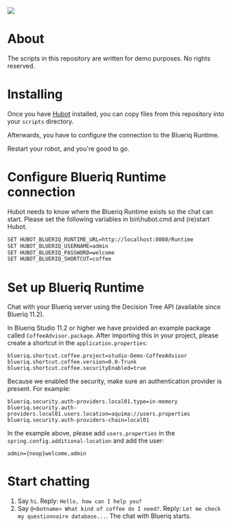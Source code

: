 [![][logo]][website] 

# About

The scripts in this repository are written for demo purposes. No rights reserved.

# Installing

Once you have [Hubot](https://hubot.github.com/) installed, you can copy 
files from this repository into your `scripts` directory. 

Afterwards, you have to configure the connection to the Blueriq Runtime.

Restart your robot, and you're good to go.

# Configure Blueriq Runtime connection

Hubot needs to know where the Blueriq Runtime exists so the chat can start. 
Please set the following variables in bin\hubot.cmd and (re)start Hubot. 

```bash
SET HUBOT_BLUERIQ_RUNTIME_URL=http://localhost:8080/Runtime
SET HUBOT_BLUERIQ_USERNAME=admin
SET HUBOT_BLUERIQ_PASSWORD=welcome
SET HUBOT_BLUERIQ_SHORTCUT=coffee
```

# Set up Blueriq Runtime

Chat with your Blueriq server using the Decision Tree API (available since Blueriq 11.2).

In Blueriq Studio 11.2 or higher we have provided an example package called `CoffeeAdvisor.package`.
After importing this in your project, please create a shortcut in the `application.properties`:

```
blueriq.shortcut.coffee.project=studio-Demo-CoffeeAdvisor
blueriq.shortcut.coffee.version=0.0-Trunk
blueriq.shortcut.coffee.securityEnabled=true
```

Because we enabled the security, make sure an authentication provider is present. For example:

```
blueriq.security.auth-providers.local01.type=in-memory
blueriq.security.auth-providers.local01.users.location=aquima://users.properties
blueriq.security.auth-providers-chain=local01
```

In the example above, please add `users.properties` in the `spring.config.additional-location` and add the user:

```
admin={noop}welcome,admin
```

# Start chatting

1. Say `hi`. Reply: `Hello, how can I help you?`
2. Say `@<botname> What kind of coffee do I need?`. Reply: `Let me check my questionnaire database...`. The chat with Blueriq starts.

[logo]: https://www.blueriq.com/wp-content/uploads/2018/07/BLUERIQ-rgb-logo-kleur-gradient-PNG-300x111.png
[website]: http://www.blueriq.com
